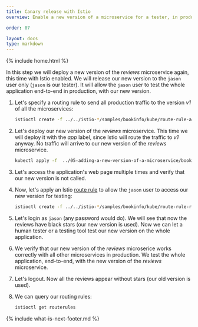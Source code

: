 ```yaml
---
title: Canary release with Istio
overview: Enable a new version of a microservice for a tester, in production

order: 07

layout: docs
type: markdown
---
```

{% include home.html %}

In this step we will deploy a new version of the _reviews_ microservice again,
this time with Istio enabled. We will release our new version to the `jason` user only (`jason` is our tester). It will allow the `jason` user to test the whole application end-to-end in production, with our new version.

1. Let's specify a routing rule to send all production traffic to the version _v1_ of all the microservices:
   ```bash
   istioctl create -f ../../istio-*/samples/bookinfo/kube/route-rule-all-v1.yaml
   ```

2. Let's deploy our new version of the _reviews_ microservice. This time we will deploy it with the _app_ label, since Istio will route the traffic to _v1_ anyway. No traffic will arrive to our new version of the _reviews_ microservice.
   ```bash
   kubectl apply -f  ../05-adding-a-new-version-of-a-microservice/bookinfo-reviews-v2-with-app-label.yaml
   ```

3. Let's access the application's web page multiple times and verify that our new version is not called.

4. Now, let's apply an Istio [route rule]({{home}}/docs/reference/config/istio.routing.v1alpha1.html) to allow the `jason` user to access our new version for testing:
   ```bash
   istioctl create -f ../../istio-*/samples/bookinfo/kube/route-rule-reviews-test-v2.yaml
   ```

5. Let's login as `jason` (any password would do). We will see that now the reviews have black stars (our new version is used). Now we can let a human tester or a testing tool test our new version on the whole application.

5. We verify that our new version of the _reviews_ microserice works correctly with all other microservices in production. We test the whole application, end-to-end, with the new version of the _reviews_ microservice.

6. Let's logout. Now all the reviews appear without stars (our old version is used).

7. We can query our routing rules:
   ```bash
   istioctl get routerules
   ```

{% include what-is-next-footer.md %}
